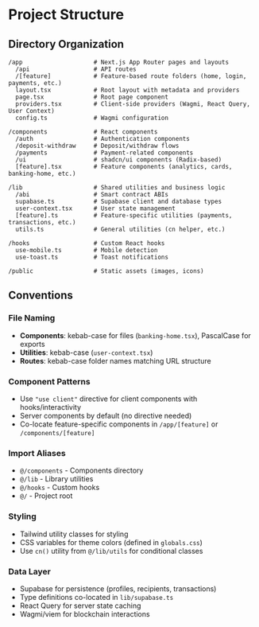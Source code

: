 # Project Structure

## Directory Organization

```
/app                    # Next.js App Router pages and layouts
  /api                  # API routes
  /[feature]            # Feature-based route folders (home, login, payments, etc.)
  layout.tsx            # Root layout with metadata and providers
  page.tsx              # Root page component
  providers.tsx         # Client-side providers (Wagmi, React Query, User Context)
  config.ts             # Wagmi configuration

/components             # React components
  /auth                 # Authentication components
  /deposit-withdraw     # Deposit/withdraw flows
  /payments             # Payment-related components
  /ui                   # shadcn/ui components (Radix-based)
  [feature].tsx         # Feature components (analytics, cards, banking-home, etc.)

/lib                    # Shared utilities and business logic
  /abi                  # Smart contract ABIs
  supabase.ts           # Supabase client and database types
  user-context.tsx      # User state management
  [feature].ts          # Feature-specific utilities (payments, transactions, etc.)
  utils.ts              # General utilities (cn helper, etc.)

/hooks                  # Custom React hooks
  use-mobile.ts         # Mobile detection
  use-toast.ts          # Toast notifications

/public                 # Static assets (images, icons)
```

## Conventions

### File Naming
- **Components**: kebab-case for files (`banking-home.tsx`), PascalCase for exports
- **Utilities**: kebab-case (`user-context.tsx`)
- **Routes**: kebab-case folder names matching URL structure

### Component Patterns
- Use `"use client"` directive for client components with hooks/interactivity
- Server components by default (no directive needed)
- Co-locate feature-specific components in `/app/[feature]` or `/components/[feature]`

### Import Aliases
- `@/components` - Components directory
- `@/lib` - Library utilities
- `@/hooks` - Custom hooks
- `@/` - Project root

### Styling
- Tailwind utility classes for styling
- CSS variables for theme colors (defined in `globals.css`)
- Use `cn()` utility from `@/lib/utils` for conditional classes

### Data Layer
- Supabase for persistence (profiles, recipients, transactions)
- Type definitions co-located in `lib/supabase.ts`
- React Query for server state caching
- Wagmi/viem for blockchain interactions
